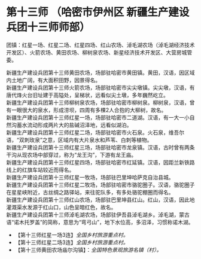 # 第十三师 （哈密市伊州区 新疆生产建设兵团十三师师部）
团镇：红星一场、红星二场、红星四场、红山农场、淖毛湖农场（淖毛湖经济技术开发区）、火箭农场、黄田农场、柳树泉农场、新星经济技术开发区、大营房城管委。  
  
新疆生产建设兵团第十三师黄田农场，场部驻哈密市黄田镇。黄田，汉语，因区域内土地广阔，有大面积田野，因景得名。  
新疆生产建设兵团第十三师火箭农场，场部驻哈密市尖尖墩镇。尖尖墩，汉语，有唐代烽火台旧址建于高隘处，呈梯状，远看似尖土墩，多年巍然屹立。  
新疆生产建设兵团第十三师柳树泉农场，场部驻哈密市柳树泉。柳树泉，汉语，曾有一眼很大的泉水，形成涝坝，四周有多棵2人合抱的大柳树，故名。  
新疆生产建设兵团第十三师红星一场，场部驻哈密市二道湖。汉语，有一大一小自然沟蓄水流动形成两片大的盐碱沼泽地，远看似湖泊。  
新疆生产建设兵团第十三师红星二场，场部驻哈密市火石泉。火石泉，维吾尔语，“双刺玫泉”之意，区域内有大片泉水和芦苇、白刺等植物。  
新疆生产建设兵团第十三师红星三场，场部驻哈密市龙泉镇。汉语，古时曾有两条干沟从现农场中部穿过，称为“龙王沟”，下游有龙王庙。  
新疆生产建设兵团第十三师红星四场，场部驻哈密市红延镇。汉语，因距兰新铁路线上的红旗车站较近而得名。  
新疆生产建设兵团第十三师红星一牧场，场部驻巴里坤哈萨克自治县城。  
新疆生产建设兵团第十三师红星二牧场，场部驻哈密市骆驼圈子。汉语，骆驼圈子在星星峡附近，古丝绸之路驿站，来往驼队多，有多处骆驼棚圈而得名。  
新疆生产建设兵团第十三师红山农场，场部驻巴里坤县红山。红山，汉语，因此地灌溉渠水发源于红山口，山色呈暗红色，故名。  
新疆生产建设兵团第十三师淖毛湖农场，场部驻伊吾县淖毛湖乡。淖毛湖，蒙古语“诺木托罗盖”的简称，意思为“弯弓山”，地下水位高，多沼泽，习惯称诺木湖。  

* 【第十三师红星一场3连】*全国乡村旅游重点村。*
* 【第十三师红星二场3连】*全国乡村旅游重点村。*
* 【第十三师黄田农场庙尔沟镇】：*全国特色景观旅游名镇（村）。*    